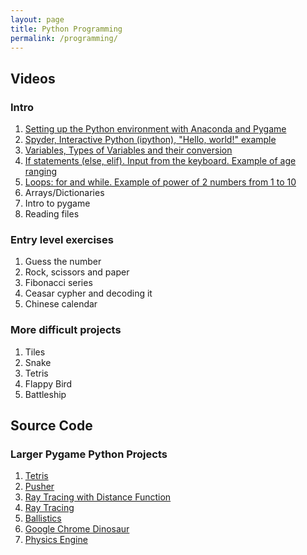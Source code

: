 ```yaml
---
layout: page
title: Python Programming
permalink: /programming/
---
```


## Videos

### Intro
1. [Setting up the Python environment with Anaconda and Pygame]( https://www.youtube.com/watch?v=4NH6UitQrtk )
2. [Spyder, Interactive Python (ipython), "Hello, world!" example]( https://youtu.be/9-atTbLDQQ8 )
3. [Variables, Types of Variables and their conversion]( https://youtu.be/sQZixy3oKmQ )
4. [If statements (else, elif). Input from the keyboard. Example of age ranging]( https://youtu.be/VVsHdVArxbo )
5. [Loops: for and while. Example of power of 2 numbers from 1 to 10]( https://youtu.be/FXcdv4X0Yqk )
6. Arrays/Dictionaries
7. Intro to pygame 
8. Reading files

### Entry level exercises
1. Guess the number
2. Rock, scissors and paper
3. Fibonacci series
4. Ceasar cypher and decoding it
5. Chinese calendar 

### More difficult projects
1. Tiles
2. Snake
3. Tetris
4. Flappy Bird
5. Battleship

## Source Code
### Larger Pygame Python Projects
1. [Tetris](https://github.com/shurikkuzmin/Tetris)
2. [Pusher](https://github.com/shurikkuzmin/Pusher)
3. [Ray Tracing with Distance Function](https://github.com/shurikkuzmin/RayTracingDistance)
4. [Ray Tracing](https://github.com/shurikkuzmin/RayTracing)
5. [Ballistics](https://github.com/shurikkuzmin/Ballistics)
6. [Google Chrome Dinosaur](https://github.com/shurikkuzmin/ProgrammingCourse2018)
7. [Physics Engine](https://github.com/shurikkuzmin/PhysicsEngine)